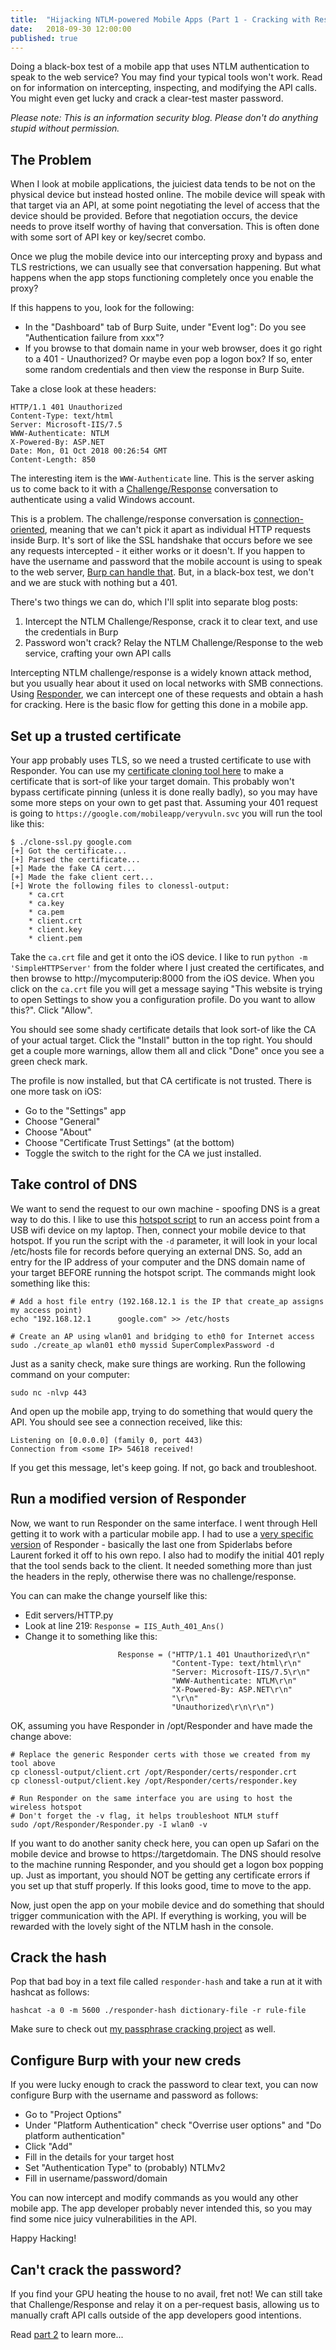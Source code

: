 ```yaml
---
title:  "Hijacking NTLM-powered Mobile Apps (Part 1 - Cracking with Responder)"
date:   2018-09-30 12:00:00
published: true
---
```


Doing a black-box test of a mobile app that uses NTLM authentication to speak to the web service? You may find your typical tools won't work. Read on for information on intercepting, inspecting, and modifying the API calls. You might even get lucky and crack a clear-test master password.

*Please note: This is an information security blog. Please don't do anything stupid without permission.*

## The Problem
When I look at mobile applications, the juiciest data tends to be not on the physical device but instead hosted online. The mobile device will speak with that target via an API, at some point negotiating the level of access that the device should be provided. Before that negotiation occurs, the device needs to prove itself worthy of having that conversation. This is often done with some sort of API key or key/secret combo.

Once we plug the mobile device into our intercepting proxy and bypass and TLS restrictions, we can usually see that conversation happening. But what happens when the app stops functioning completely once you enable the proxy?

If this happens to you, look for the following:

- In the "Dashboard" tab of Burp Suite, under "Event log": Do you see "Authentication failure from xxx"?
- If you browse to that domain name in your web browser, does it go right to a 401 - Unauthorized? Or maybe even pop a logon box? If so, enter some random credentials and then view the response in Burp Suite.

Take a close look at these headers:

```
HTTP/1.1 401 Unauthorized
Content-Type: text/html
Server: Microsoft-IIS/7.5
WWW-Authenticate: NTLM
X-Powered-By: ASP.NET
Date: Mon, 01 Oct 2018 00:26:54 GMT
Content-Length: 850
```

The interesting item is the `WWW-Authenticate` line. This is the server asking us to come back to it with a [Challenge/Response](https://docs.microsoft.com/en-us/windows/desktop/SecAuthN/microsoft-ntlm) conversation to authenticate using a valid Windows account.

This is a problem. The challenge/response conversation is [connection-oriented](https://msdn.microsoft.com/en-us/library/cc236629.aspx), meaning that we can't pick it apart as individual HTTP requests inside Burp. It's sort of like the SSL handshake that occurs before we see any requests intercepted - it either works or it doesn't. If you happen to have the username and password that the mobile account is using to speak to the web server, [Burp can handle that](https://support.portswigger.net/customer/portal/articles/2927576-configuring-ntlm-with-burp-suite). But, in a black-box test, we don't and we are stuck with nothing but a 401.

There's two things we can do, which I'll split into separate blog posts:
1. Intercept the NTLM Challenge/Response, crack it to clear text, and use the credentials in Burp
2. Password won't crack? Relay the NTLM Challenge/Response to the web service, crafting your own API calls

Intercepting NTLM challenge/response is a widely known attack method, but you usually hear about it used on local networks with SMB connections. Using [Responder](https://github.com/lgandx/Responder), we can intercept one of these requests and obtain a hash for cracking. Here is the basic flow for getting this done in a mobile app.

## Set up a trusted certificate

Your app probably uses TLS, so we need a trusted certificate to use with Responder. You can use my [certificate cloning tool here](https://gitlab.com/initstring/pentest/blob/master/web-tools/clone-ssl.py) to make a certificate that is sort-of like your target domain. This probably won't bypass certificate pinning (unless it is done really badly), so you may have some more steps on your own to get past that. Assuming your 401 request is going to `https://google.com/mobileapp/veryvuln.svc` you will run the tool like this:

```
$ ./clone-ssl.py google.com
[+] Got the certificate...
[+] Parsed the certificate...
[+] Made the fake CA cert...
[+] Made the fake client cert...
[+] Wrote the following files to clonessl-output:
    * ca.crt
    * ca.key
    * ca.pem
    * client.crt
    * client.key
    * client.pem
```

Take the `ca.crt` file and get it onto the iOS device. I like to run `python -m 'SimpleHTTPServer'` from the folder where I just created the certificates, and then browse to http://mycomputerip:8000 from the iOS device. When you click on the `ca.crt` file you will get a message saying "This website is trying to open Settings to show you a configuration profile. Do you want to allow this?". Click "Allow".

You should see some shady certificate details that look sort-of like the CA of your actual target. Click the "Install" button in the top right. You should get a couple more warnings, allow them all and click "Done" once you see a green check mark.

The profile is now installed, but that CA certificate is not trusted. There is one more task on iOS:
- Go to the "Settings" app
- Choose "General"
- Choose "About"
- Choose "Certificate Trust Settings" (at the bottom)
- Toggle the switch to the right for the CA we just installed.

## Take control of DNS
We want to send the request to our own machine - spoofing DNS is a great way to do this. I like to use this [hotspot script](https://github.com/oblique/create_ap) to run an access point from a USB wifi device on my laptop. Then, connect your mobile device to that hotspot. If you run the script with the `-d` parameter, it will look in your local /etc/hosts file for records before querying an external DNS. So, add an entry for the IP address of your computer and the DNS domain name of your target BEFORE running the hotspot script. The commands might look something like this:

```
# Add a host file entry (192.168.12.1 is the IP that create_ap assigns my access point)
echo "192.168.12.1      google.com" >> /etc/hosts

# Create an AP using wlan01 and bridging to eth0 for Internet access
sudo ./create_ap wlan01 eth0 myssid SuperComplexPassword -d
```

Just as a sanity check, make sure things are working. Run the following command on your computer:

```
sudo nc -nlvp 443
```

And open up the mobile app, trying to do something that would query the API. You should see see a connection received, like this:

```
Listening on [0.0.0.0] (family 0, port 443)
Connection from <some IP> 54618 received!
```

If you get this message, let's keep going. If not, go back and troubleshoot.

## Run a modified version of Responder

Now, we want to run Responder on the same interface. I went through Hell getting it to work with a particular mobile app. I had to use a [very specific version](https://github.com/SpiderLabs/Responder/releases/tag/v2.3.0) of Responder - basically the last one from Spiderlabs before Laurent forked it off to his own repo. I also had to modify the initial 401 reply that the tool sends back to the client. It needed something more than just the headers in the reply, otherwise there was no challenge/response.

You can can make the change yourself like this:
- Edit servers/HTTP.py
- Look at line 219: `Response = IIS_Auth_401_Ans()`
- Change it to something like this:

```
                        Response = ("HTTP/1.1 401 Unauthorized\r\n"
                                    "Content-Type: text/html\r\n"
                                    "Server: Microsoft-IIS/7.5\r\n"
                                    "WWW-Authenticate: NTLM\r\n"
                                    "X-Powered-By: ASP.NET\r\n"
                                    "\r\n"
                                    "Unauthorized\r\n\r\n")
```


OK, assuming you have Responder in /opt/Responder and have made the change above:

```
# Replace the generic Responder certs with those we created from my tool above
cp clonessl-output/client.crt /opt/Responder/certs/responder.crt
cp clonessl-output/client.key /opt/Responder/certs/responder.key

# Run Responder on the same interface you are using to host the wireless hotspot
# Don't forget the -v flag, it helps troubleshoot NTLM stuff
sudo /opt/Responder/Responder.py -I wlan0 -v 

```

If you want to do another sanity check here, you can open up Safari on the mobile device and browse to https://targetdomain. The DNS should resolve to the machine running Responder, and you should get a logon box popping up. Just as important, you should NOT be getting any certificate errors if you set up that stuff properly. If this looks good, time to move to the app.

Now, just open the app on your mobile device and do something that should trigger communication with the API. If everything is working, you will be rewarded with the lovely sight of the NTLM hash in the console. 

## Crack the hash

Pop that bad boy in a text file called `responder-hash` and take a run at it with hashcat as follows:

```
hashcat -a 0 -m 5600 ./responder-hash dictionary-file -r rule-file
```

Make sure to check out [my passphrase cracking project](https://gitlab.com/initstring/passphrase-wordlist) as well.

## Configure Burp with your new creds

If you were lucky enough to crack the password to clear text, you can now configure Burp with the username and password as follows:

- Go to "Project Options"
- Under "Platform Authentication" check "Overrise user options" and "Do platform authentication"
- Click "Add"
- Fill in the details for your target host
- Set "Authentication Type" to (probably) NTLMv2
- Fill in username/password/domain

You can now intercept and modify commands as you would any other mobile app. The app developer probably never intended this, so you may find some nice juicy vulnerabilities in the API.

Happy Hacking!

## Can't crack the password?

If you find your GPU heating the house to no avail, fret not! We can still take that Challenge/Response and relay it on a per-request basis, allowing us to manually craft API calls outside of the app developers good intentions.

Read [part 2](/2018/ntlm-mobile-app-relay/) to learn more...
